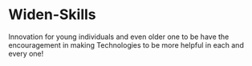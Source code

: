 # Widen-Skills
Innovation for young individuals and even older one to be have the encouragement in making Technologies to be more helpful in each and every one! 

